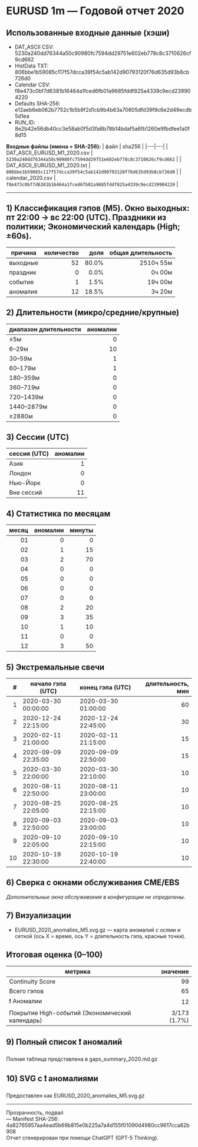 # EURUSD 1m — Годовой отчет 2020

## Использованные входные данные (хэши)
- DAT_ASCII CSV: 5230a240dd76344a50c90980fc7594dd29751e602eb778c8c3710626cf9cd662  
- HistData TXT: 806bbe1b59085c117f57dcca39f54c5ab142d90793120f76d635d93b8cb726d0  
- Calendar CSV: f8e473c0bf7d6381b16464a1fced6fb01a9685fddf825a4339c9ecd239904220  
- Defaults SHA-256: e12aeb6eb062b7752c1b5b9f2d1cb9b4b63a70605dfd39f9c6e2d49ecdb5d1ea  
- RUN_ID: 8e2b42e56db40cc3e58ab0f5d3fa8b78b14bdaf5a6fb1260e9fbdfee1a0f8d15  

**Входные файлы (имена + SHA-256):**
| файл | sha256 |
|---|---|
| DAT_ASCII_EURUSD_M1_2020.csv | `5230a240dd76344a50c90980fc7594dd29751e602eb778c8c3710626cf9cd662` |
| DAT_ASCII_EURUSD_M1_2020.txt | `806bbe1b59085c117f57dcca39f54c5ab142d90793120f76d635d93b8cb726d0` |
| calendar_2020.csv | `f8e473c0bf7d6381b16464a1fced6fb01a9685fddf825a4339c9ecd239904220` |

---
## 1) Классификация гэпов (M5). Окно выходных: пт 22:00 → вс 22:00 (UTC). Праздники из политики; Экономический календарь (High; ±60s).
| причина | количество | доля | общая длительность |
|---|---:|---:|---:|
| выходные | 52 | 80.0% | 2510ч 55м |
| праздник | 0 | 0.0% | 0ч 00м |
| событие | 1 | 1.5% | 19ч 00м |
| аномалия | 12 | 18.5% | 3ч 20м |

## 2) Длительности (микро/средние/крупные)
| диапазон длительности | аномалии |
|---|---:|
| ≤5м | 0 |
| 6–29м | 10 |
| 30–59м | 1 |
| 60–179м | 1 |
| 180–359м | 0 |
| 360–719м | 0 |
| 720–1439м | 0 |
| 1440–2879м | 0 |
| ≥2880м | 0 |

## 3) Сессии (UTC)
| сессия (UTC) | аномалии |
|---|---:|
| Азия | 1 |
| Лондон | 0 |
| Нью-Йорк | 0 |
| Вне сессий | 11 |

## 4) Статистика по месяцам
| месяц | аномалии | минуты |
|---:|---:|---:|
| 01 | 0 | 0 |
| 02 | 1 | 15 |
| 03 | 2 | 70 |
| 04 | 0 | 0 |
| 05 | 0 | 0 |
| 06 | 0 | 0 |
| 07 | 0 | 0 |
| 08 | 2 | 20 |
| 09 | 3 | 35 |
| 10 | 1 | 10 |
| 11 | 0 | 0 |
| 12 | 3 | 50 |

## 5) Экстремальные свечи
| # | начало гэпа (UTC) | конец гэпа (UTC) | длительность, мин |
|---:|---|---|---:|
| 1 | 2020-03-30 00:00:00 | 2020-03-30 01:00:00 | 60 |
| 2 | 2020-12-24 22:15:00 | 2020-12-24 22:45:00 | 30 |
| 3 | 2020-02-11 21:00:00 | 2020-02-11 21:15:00 | 15 |
| 4 | 2020-09-09 22:35:00 | 2020-09-09 22:50:00 | 15 |
| 5 | 2020-03-30 22:00:00 | 2020-03-30 22:10:00 | 10 |
| 6 | 2020-08-11 22:50:00 | 2020-08-11 23:00:00 | 10 |
| 7 | 2020-08-25 22:05:00 | 2020-08-25 22:15:00 | 10 |
| 8 | 2020-09-03 22:50:00 | 2020-09-03 23:00:00 | 10 |
| 9 | 2020-09-10 22:05:00 | 2020-09-10 22:15:00 | 10 |
| 10 | 2020-10-19 22:30:00 | 2020-10-19 22:40:00 | 10 |

## 6) Сверка с окнами обслуживания CME/EBS
_Дополнительные окна обслуживания в конфигурации не определены._

## 7) Визуализации
- EURUSD_2020_anomalies_M5.svg.gz — карта аномалий с осями и сеткой (ось X = время, ось Y = длительность гэпа, красные точки).

## Итоговая оценка (0–100)
| метрика | значение |
|---|---:|
| Continuity Score | 99 |
| Всего гэпов | 65 |
| ❗ Аномалии | 12 |
| Покрытие High-событий (Экономический календарь) | 3/173 (1.7%) |

## 9) Полный список ❗ аномалий
Полная таблица представлена в gaps_summary_2020.md.gz

## 10) SVG с ❗ аномалиями
Предоставлен как EURUSD_2020_anomalies_M5.svg.gz

---
Прозрачность, подвал  
— Manifest SHA-256: 4a82765957aa4ead5b69b815e0b225a7a4d155f01090d4980cc9617cca82b908  
Отчет сгенерирован при помощи ChatGPT (GPT-5 Thinking).  
